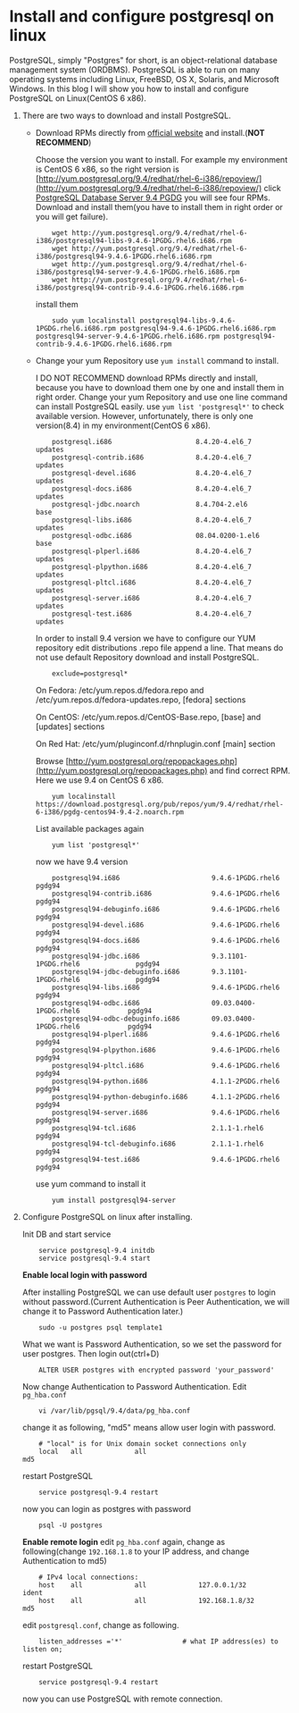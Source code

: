 # Install and configure postgresql on linux

PostgreSQL, simply "Postgres" for short, is an object-relational database
management system (ORDBMS). PostgreSQL is able to run on many operating systems
including Linux, FreeBSD, OS X, Solaris, and Microsoft Windows. In this blog I
will show you how to install and configure PostgreSQL on Linux(CentOS 6 x86).

1. There are two ways to download and install PostgreSQL.
    * Download RPMs directly from [official website](http://yum.postgresql.org/rpmchart.php) and install.(**NOT RECOMMEND**)

        Choose the version you want to install. For example my environment is CentOS 6 x86, so the right version is [http://yum.postgresql.org/9.4/redhat/rhel-6-i386/repoview/](http://yum.postgresql.org/9.4/redhat/rhel-6-i386/repoview/)
        click [PostgreSQL Database Server 9.4 PGDG](http://yum.postgresql.org/9.4/redhat/rhel-6-i386/repoview/postgresqldbserver94.group.html)
        you will see four RPMs. Download and install them(you have to install them in right order or you will get failure).
        ```
            wget http://yum.postgresql.org/9.4/redhat/rhel-6-i386/postgresql94-libs-9.4.6-1PGDG.rhel6.i686.rpm
            wget http://yum.postgresql.org/9.4/redhat/rhel-6-i386/postgresql94-9.4.6-1PGDG.rhel6.i686.rpm
            wget http://yum.postgresql.org/9.4/redhat/rhel-6-i386/postgresql94-server-9.4.6-1PGDG.rhel6.i686.rpm
            wget http://yum.postgresql.org/9.4/redhat/rhel-6-i386/postgresql94-contrib-9.4.6-1PGDG.rhel6.i686.rpm

        ```
        install them
        ```
            sudo yum localinstall postgresql94-libs-9.4.6-1PGDG.rhel6.i686.rpm postgresql94-9.4.6-1PGDG.rhel6.i686.rpm postgresql94-server-9.4.6-1PGDG.rhel6.i686.rpm postgresql94-contrib-9.4.6-1PGDG.rhel6.i686.rpm
        ```
    * Change your yum Repository use ``yum install`` command to install.

        I DO NOT RECOMMEND download RPMs directly and install, because you have to download them one by one and install them in right order.
         Change your yum Repository and use one line command can install PostgreSQL easily.
        use ``yum list 'postgresql*'`` to check available version.
        However, unfortunately, there is only one version(8.4) in my environment(CentOS 6 x86).
        ```
            postgresql.i686                     8.4.20-4.el6_7               updates
            postgresql-contrib.i686             8.4.20-4.el6_7               updates
            postgresql-devel.i686               8.4.20-4.el6_7               updates
            postgresql-docs.i686                8.4.20-4.el6_7               updates
            postgresql-jdbc.noarch              8.4.704-2.el6                base
            postgresql-libs.i686                8.4.20-4.el6_7               updates
            postgresql-odbc.i686                08.04.0200-1.el6             base
            postgresql-plperl.i686              8.4.20-4.el6_7               updates
            postgresql-plpython.i686            8.4.20-4.el6_7               updates
            postgresql-pltcl.i686               8.4.20-4.el6_7               updates
            postgresql-server.i686              8.4.20-4.el6_7               updates
            postgresql-test.i686                8.4.20-4.el6_7               updates
        ```
        In order to install 9.4 version we have to configure our YUM repository
        edit distributions .repo file append a line. That means do not use default Repository download and install PostgreSQL.
        ```
            exclude=postgresql*
        ```
        On Fedora: /etc/yum.repos.d/fedora.repo and /etc/yum.repos.d/fedora-updates.repo, [fedora] sections

        On CentOS: /etc/yum.repos.d/CentOS-Base.repo, [base] and [updates] sections

        On Red Hat: /etc/yum/pluginconf.d/rhnplugin.conf [main] section

        Browse [http://yum.postgresql.org/repopackages.php](http://yum.postgresql.org/repopackages.php) and find correct RPM. Here we use 9.4 on CentOS 6 x86.

        ```
            yum localinstall https://download.postgresql.org/pub/repos/yum/9.4/redhat/rhel-6-i386/pgdg-centos94-9.4-2.noarch.rpm
        ```
        List available packages again
        ```
            yum list 'postgresql*'
        ```
        now we have 9.4 version
        ```
            postgresql94.i686                       9.4.6-1PGDG.rhel6                 pgdg94
            postgresql94-contrib.i686               9.4.6-1PGDG.rhel6                 pgdg94
            postgresql94-debuginfo.i686             9.4.6-1PGDG.rhel6                 pgdg94
            postgresql94-devel.i686                 9.4.6-1PGDG.rhel6                 pgdg94
            postgresql94-docs.i686                  9.4.6-1PGDG.rhel6                 pgdg94
            postgresql94-jdbc.i686                  9.3.1101-1PGDG.rhel6              pgdg94
            postgresql94-jdbc-debuginfo.i686        9.3.1101-1PGDG.rhel6              pgdg94
            postgresql94-libs.i686                  9.4.6-1PGDG.rhel6                 pgdg94
            postgresql94-odbc.i686                  09.03.0400-1PGDG.rhel6            pgdg94
            postgresql94-odbc-debuginfo.i686        09.03.0400-1PGDG.rhel6            pgdg94
            postgresql94-plperl.i686                9.4.6-1PGDG.rhel6                 pgdg94
            postgresql94-plpython.i686              9.4.6-1PGDG.rhel6                 pgdg94
            postgresql94-pltcl.i686                 9.4.6-1PGDG.rhel6                 pgdg94
            postgresql94-python.i686                4.1.1-2PGDG.rhel6                 pgdg94
            postgresql94-python-debuginfo.i686      4.1.1-2PGDG.rhel6                 pgdg94
            postgresql94-server.i686                9.4.6-1PGDG.rhel6                 pgdg94
            postgresql94-tcl.i686                   2.1.1-1.rhel6                     pgdg94
            postgresql94-tcl-debuginfo.i686         2.1.1-1.rhel6                     pgdg94
            postgresql94-test.i686                  9.4.6-1PGDG.rhel6                 pgdg94
        ```
        use yum command to install it
        ```
            yum install postgresql94-server
        ```
2. Configure PostgreSQL on linux after installing.

    Init DB and start service
    ```
        service postgresql-9.4 initdb
        service postgresql-9.4 start
    ```
    **Enable local login with password**

    After installing PostgreSQL we can use default user ``postgres`` to login without password.(Current Authentication
    is Peer Authentication, we will change it to Password Authentication later.)
    ```
        sudo -u postgres psql template1
    ```
    What we want is Password Authentication, so we set the password for user postgres. Then login out(ctrl+D)
    ```
        ALTER USER postgres with encrypted password 'your_password'
    ```
    Now change Authentication to Password Authentication. Edit ``pg_hba.conf``
    ```
        vi /var/lib/pgsql/9.4/data/pg_hba.conf
    ```
    change it as following, "md5" means allow user login with password.
    ```
        # "local" is for Unix domain socket connections only
        local   all             all                                     md5
    ```
    restart PostgreSQL
    ```
        service postgresql-9.4 restart
    ```
    now you can login as postgres with password
    ```
        psql -U postgres
    ```
    **Enable remote login**
    edit ``pg_hba.conf`` again, change as following(change ``192.168.1.8`` to your IP address, and
    change Authentication to md5)
    ```
        # IPv4 local connections:
        host    all             all             127.0.0.1/32            ident
        host    all             all             192.168.1.8/32          md5
    ```
    edit ``postgresql.conf``, change as following.
    ```
        listen_addresses ='*'               # what IP address(es) to listen on;
    ```
    restart PostgreSQL
    ```
        service postgresql-9.4 restart
    ```
    now you can use PostgreSQL with remote connection.